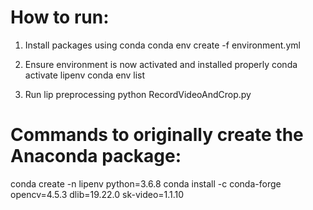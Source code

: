 # How to run:
1) Install packages using conda
conda env create -f environment.yml

2) Ensure environment is now activated and installed properly
conda activate lipenv
conda env list

3) Run lip preprocessing
python RecordVideoAndCrop.py

# Commands to originally create the Anaconda package:
conda create -n lipenv python=3.6.8
conda install -c conda-forge opencv=4.5.3 dlib=19.22.0 sk-video=1.1.10